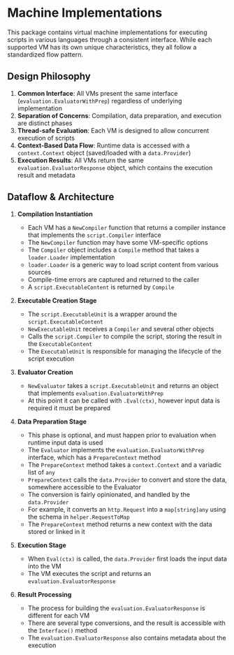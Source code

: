 # Machine Implementations

This package contains virtual machine implementations for executing scripts in various languages through a consistent interface. While each supported VM has its own unique characteristics, they all follow a standardized flow pattern.

## Design Philosophy

1. **Common Interface**: All VMs present the same interface (`evaluation.EvaluatorWithPrep`) regardless of underlying implementation
2. **Separation of Concerns**: Compilation, data preparation, and execution are distinct phases
3. **Thread-safe Evaluation**: Each VM is designed to allow concurrent execution of scripts
3. **Context-Based Data Flow**:  Runtime data is accessed with a `context.Context` object (saved/loaded with a `data.Provider`) 
4. **Execution Results**: All VMs return the same `evaluation.EvaluatorResponse` object, which contains the execution result and metadata

## Dataflow & Architecture

1. **Compilation Instantiation**
   - Each VM has a `NewCompiler` function that returns a compiler instance that implements the `script.Compiler` interface
   - The `NewCompiler` function may have some VM-specific options
   - The `Compiler` object includes a `Compile` method that takes a `loader.Loader` implementation
   - `loader.Loader` is a generic way to load script content from various sources
   - Compile-time errors are captured and returned to the caller
   - A `script.ExecutableContent` is returned by `Compile`

2. **Executable Creation Stage**
   - The `script.ExecutableUnit` is a wrapper around the `script.ExecutableContent`
   - `NewExecutableUnit` receives a `Compiler` and several other objects
   - Calls the `script.Compiler` to compile the script, storing the result in the `ExecutableContent`
   - The `ExecutableUnit` is responsible for managing the lifecycle of the script execution

3. **Evaluator Creation**
   - `NewEvaluator` takes a `script.ExecutableUnit` and returns an object that implements `evaluation.EvaluatorWithPrep`
   - At this point it can be called with `.Eval(ctx)`, however input data is required it must be prepared

4. **Data Preparation Stage**
   - This phase is optional, and must happen prior to evaluation when runtime input data is used
   - The `Evaluator` implements the `evaluation.EvaluatorWithPrep` interface, which has a `PrepareContext` method
   - The `PrepareContext` method takes a `context.Context` and a variadic list of `any`
   - `PrepareContext` calls the `data.Provider` to convert and store the data, somewhere accessible to the Evaluator
   - The conversion is fairly opinionated, and handled by the `data.Provider`
   - For example, it converts an `http.Request` into a `map[string]any` using the schema in `helper.RequestToMap`
   - The `PrepareContext` method returns a new context with the data stored or linked in it

5. **Execution Stage**
   - When `Eval(ctx)` is called, the `data.Provider` first loads the input data into the VM
   - The VM executes the script and returns an `evaluation.EvaluatorResponse`

6. **Result Processing**
   - The process for building the `evaluation.EvaluatorResponse` is different for each VM
   - There are several type conversions, and the result is accessible with the `Interface()` method
   - The `evaluation.EvaluatorResponse` also contains metadata about the execution
